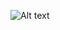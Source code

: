 ![Alt text](https%3A%2F%2Fraw.githubusercontent.com%2Fjshearer%2FPhoeBio-Website%2Fmaster%2Fassets%2Fdomain_model.plantuml)
